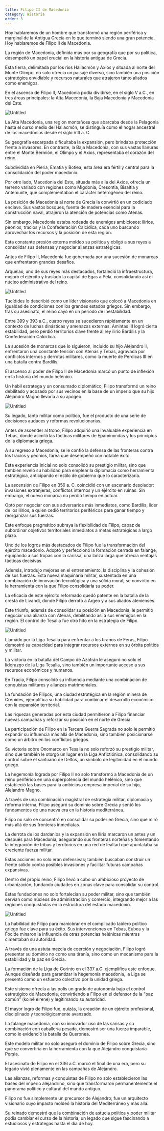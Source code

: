```yaml
---
title: Filipo II de Macedonia 
category: Historia
order: 3
---
```


Hoy hablaremos de un hombre que transformó una región periférica y marginal de la Antigua Grecia en lo que terminó siendo una gran potencia. Hoy hablaremos de Filipo II de Macedonia.

La región de Macedonia, definida más por su geografía que por su política, desempeñó un papel crucial en la historia antigua de Grecia.

Esta tierra, delimitada por los ríos Haliacmón y Axios y situada al norte del Monte Olimpo, no solo ofrecía un paisaje diverso, sino también una posición estratégica envidiable y recursos naturales que atrajeron tanto aliados como enemigos.

En el ascenso de Filipo II, Macedonia podía dividirse, en el siglo V a.C., en tres áreas principales: la Alta Macedonia, la Baja Macedonia y Macedonia del Este.

![Untitled]({{site.baseurl}}/images/FilipoII/image.png)

La Alta Macedonia, una región montañosa que abarcaba desde la Pelagonia hasta el curso medio del Haliacmón, se distinguía como el hogar ancestral de los macedonios desde el siglo VIII a. C.

Su geografía escarpada dificultaba la expansión, pero brindaba protección frente a invasores. En contraste, la Baja Macedonia, con sus vastas llanuras entre el Monte Bermión, el Olimpo y el Axios, representaba el corazón del reino.

Subdividida en Pieria, Ematia y Botiea, esta área era fértil y central para la consolidación del poder macedonio.

Por otro lado, Macedonia del Este, situada más allá del Axios, ofrecía un terreno variado con regiones como Migdonia, Cresontia, Bisaltia y Antemunte, que complementaban el carácter heterogéneo del reino.

La posición de Macedonia al norte de Grecia la convirtió en un codiciado enclave. Sus vastos bosques, fuente de madera esencial para la construcción naval, atrajeron la atención de potencias como Atenas.

Sin embargo, Macedonia estaba rodeada de enemigos ambiciosos: ilirios, peonios, tracios y la Confederación Calcídica, cada uno buscando aprovechar los recursos y la posición de esta región.

Esta constante presión externa moldeó su política y obligó a sus reyes a consolidar sus defensas y negociar alianzas estratégicas.

Antes de Filipo II, Macedonia fue gobernada por una sucesión de monarcas que enfrentaron grandes desafíos.

Arquelao, uno de sus reyes más destacados, fortaleció la infraestructura, mejoró el ejército y trasladó la capital de Egas a Pela, consolidando así el núcleo administrativo del reino.

![Untitled]({{site.baseurl}}/images/FilipoII/image%201.png)

Tucídides lo describió como un líder visionario que colocó a Macedonia en igualdad de condiciones con los grandes estados griegos. Sin embargo, tras su asesinato, el reino cayó en un periodo de inestabilidad.

Entre 399 y 393 a.C., cuatro reyes se sucedieron rápidamente en un contexto de luchas dinásticas y amenazas externas. Amintas III logró cierta estabilidad, pero perdió territorios clave frente al rey ilirio Bardilis y la Confederación Calcídica.

La sucesión de monarcas que lo siguieron, incluido su hijo Alejandro II, enfrentaron una constante tensión con Atenas y Tebas, agravada por conflictos internos y derrotas militares, como la muerte de Perdicas III en una batalla contra Bardilis.

El ascenso al poder de Filipo II de Macedonia marcó un punto de inflexión en la historia del mundo helénico.

Un hábil estratega y un consumado diplomático, Filipo transformó un reino debilitado y acosado por sus vecinos en la base de un imperio que su hijo Alejandro Magno llevaría a su apogeo.

![Untitled]({{site.baseurl}}/images/FilipoII/image%202.png)

Su legado, tanto militar como político, fue el producto de una serie de decisiones audaces y reformas revolucionarias.

Antes de ascender al trono, Filipo adquirió una invaluable experiencia en Tebas, donde asimiló las tácticas militares de Epaminondas y los principios de la diplomacia griega.

A su regreso a Macedonia, se le confió la defensa de las fronteras contra los tracios y peonios, tarea que desempeñó con notable éxito.

Esta experiencia inicial no solo consolidó su prestigio militar, sino que también reveló su habilidad para emplear la diplomacia como herramienta estratégica, anticipando el estilo de gobierno que lo caracterizaría.

La ascensión de Filipo en 359 a. C. coincidió con un escenario desolador: invasiones extranjeras, conflictos internos y un ejército en ruinas. Sin embargo, el nuevo monarca no perdió tiempo en actuar.

Optó por negociar con sus adversarios más inmediatos, como Bardilis, líder de los ilirios, a quien cedió territorios periféricos para ganar tiempo y reorganizar sus fuerzas.

Este enfoque pragmático subraya la flexibilidad de Filipo, capaz de subordinar objetivos territoriales inmediatos a metas estratégicas a largo plazo.

Uno de los logros más destacados de Filipo fue la transformación del ejército macedonio. Adoptó y perfeccionó la formación cerrada en falange, equipando a sus tropas con la sarissa, una lanza larga que ofrecía ventajas tácticas decisivas.

Además, introdujo mejoras en el entrenamiento, la disciplina y la cohesión de sus fuerzas. Esta nueva maquinaria militar, sustentada en una combinación de innovación tecnológica y una sólida moral, se convirtió en la herramienta con la que Filipo consolidaría su poder.

La eficacia de este ejército reformado quedó patente en la batalla de la cresta de Livahdi, donde Filipo derrotó a Argeo y a sus aliados atenienses.

Este triunfo, además de consolidar su posición en Macedonia, le permitió negociar una alianza con Atenas, debilitando así a sus enemigos en la región. El control de Tesalia fue otro hito en la estrategia de Filipo.

![Untitled]({{site.baseurl}}/images/FilipoII/image%203.png)

Llamado por la Liga Tesalia para enfrentar a los tiranos de Feras, Filipo demostró su capacidad para integrar recursos externos en su órbita política y militar.

La victoria en la batalla del Campo de Azafrán le aseguró no solo el liderazgo de la Liga Tesalia, sino también un importante acceso a sus recursos económicos y humanos.

En Tracia, Filipo consolidó su influencia mediante una combinación de conquistas militares y alianzas matrimoniales.

La fundación de Filipos, una ciudad estratégica en la región minera de Crénides, ejemplifica su habilidad para combinar el desarrollo económico con la expansión territorial.

Las riquezas generadas por esta ciudad permitieron a Filipo financiar nuevas campañas y reforzar su posición en el norte de Grecia.

La participación de Filipo en la Tercera Guerra Sagrada no solo le permitió expandir su influencia más allá de Macedonia, sino también posicionarse como un árbitro en los conflictos griegos.

Su victoria sobre Onomarco en Tesalia no solo reforzó su prestigio militar, sino que también le otorgó un lugar en la Liga Anfictiónica, consolidando su control sobre el santuario de Delfos, un símbolo de legitimidad en el mundo griego.

La hegemonía lograda por Filipo II no solo transformó a Macedonia de un reino periférico en una superpotencia del mundo helénico, sino que estableció las bases para la ambiciosa empresa imperial de su hijo, Alejandro Magno.

A través de una combinación magistral de estrategia militar, diplomacia y reforma interna, Filipo aseguró su dominio sobre Grecia y sentó los fundamentos de una nueva era en la historia mediterránea.

Filipo no solo se concentró en consolidar su poder en Grecia, sino que miró más allá de sus fronteras inmediatas.

La derrota de los dardanios y la expansión en Iliria marcaron un antes y un después para Macedonia, asegurando sus fronteras norteñas y fomentando la integración de tribus y territorios en una red de lealtad que apuntalaba su creciente fuerza militar.

Estas acciones no solo eran defensivas; también buscaban construir un frente sólido contra posibles invasiones y facilitar futuras campañas expansivas.

Dentro del propio reino, Filipo llevó a cabo un ambicioso proyecto de urbanización, fundando ciudades en zonas clave para consolidar su control.

Estas fundaciones no solo fortalecían su poder militar, sino que también servían como núcleos de administración y comercio, integrando mejor a las regiones conquistadas en la estructura del estado macedonio.

![Untitled]({{site.baseurl}}/images/FilipoII/image%204.png)

La habilidad de Filipo para maniobrar en el complicado tablero político griego fue clave para su éxito. Sus intervenciones en Tebas, Eubea y la Fócide minaron la influencia de otras potencias helénicas mientras cimentaban su autoridad.

A través de una astuta mezcla de coerción y negociación, Filipo logró presentar su dominio no como una tiranía, sino como un mecanismo para la estabilidad y la paz en Grecia.

La formación de la Liga de Corinto en el 337 a.C. ejemplifica este enfoque. Aunque diseñada para garantizar la hegemonía macedonia, la Liga se presentó como un esfuerzo colectivo por la unidad griega.

Este sistema ofrecía a las polis un grado de autonomía bajo el control estratégico de Macedonia, convirtiendo a Filipo en el defensor de la "paz común" (koiné eirene) y legitimando su autoridad.

El mayor logro de Filipo fue, quizás, la creación de un ejército profesional, disciplinado y tecnológicamente avanzado.

La falange macedonia, con su innovador uso de las sarisas y su combinación con caballería pesada, demostró ser una fuerza imparable, como lo evidenció la batalla de Queronea.

Este modelo militar no solo aseguró el dominio de Filipo sobre Grecia, sino que se convertiría en la herramienta con la que Alejandro conquistaría Persia.

El asesinato de Filipo en el 336 a.C. marcó el final de una era, pero su legado vivió plenamente en las campañas de Alejandro.

Las alianzas, reformas y conquistas de Filipo no solo establecieron las bases del imperio alejandrino, sino que transformaron permanentemente el panorama político y cultural del mundo antiguo.

Filipo no fue simplemente un precursor de Alejandro; fue un arquitecto visionario cuyo impacto moldeó la historia del Mediterráneo y más allá.

Su reinado demostró que la combinación de astucia política y poder militar podía cambiar el curso de la historia, un legado que sigue fascinando a estudiosos y estrategas hasta el día de hoy.